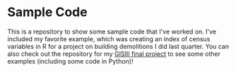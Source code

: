 # Sample Code

This is a repository to show some sample code that I've worked on. I've included my favorite example, which was creating an index of census variables in R for a project on building demolitions I did last quarter. You can also check out the repository for my [GISIII final project](https://github.com/fiiion/GISIII_Final_Project) to see some other examples (including some code in Python)!
